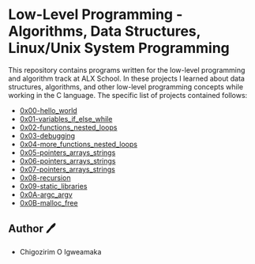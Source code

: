 # Low-Level Programming - Algorithms, Data Structures, Linux/Unix System Programming

This repository contains programs written for the low-level programming and algorithm track at ALX School. In these projects I learned about data structures, algorithms, and other low-level programming concepts while working in the C language. The specific list of projects contained follows:
- [0x00-hello_world](https://github.com/iChigozirim/alx-low_level_programming/tree/master/0x00-hello_world)
- [0x01-variables_if_else_while](https://github.com/iChigozirim/alx-low_level_programming/tree/master/0x01-variables_if_else_while)
- [0x02-functions_nested_loops](https://github.com/iChigozirim/alx-low_level_programming/tree/master/0x02-functions_nested_loops)
- [0x03-debugging](https://github.com/iChigozirim/alx-low_level_programming/tree/master/0x03-debugging)
- [0x04-more_functions_nested_loops](https://github.com/iChigozirim/alx-low_level_programming/tree/master/0x04-more_functions_nested_loops)
- [0x05-pointers_arrays_strings](https://github.com/iChigozirim/alx-low_level_programming/tree/master/0x05-pointers_arrays_strings)
- [0x06-pointers_arrays_strings](https://github.com/iChigozirim/alx-low_level_programming/tree/master/0x06-pointers_arrays_strings)
- [0x07-pointers_arrays_strings](https://github.com/iChigozirim/alx-low_level_programming/tree/master/0x07-pointers_arrays_strings)
- [0x08-recursion](https://github.com/iChigozirim/alx-low_level_programming/tree/master/0x08-recursion)
- [0x09-static_libraries](https://github.com/iChigozirim/alx-low_level_programming/tree/master/0x09-static_libraries)
- [0x0A-argc_argv](https://github.com/iChigozirim/alx-low_level_programming/tree/master/0x0A-argc_argv)
- [0x0B-malloc_free](https://github.com/iChigozirim/alx-low_level_programming/tree/master/0x0B-malloc_free)

## Author 🖊
- Chigozirim O Igweamaka
